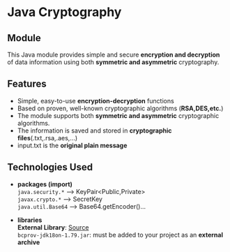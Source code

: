 # Java Cryptography
## Module
This Java module provides simple and secure **encryption and decryption** of data information using both **symmetric and asymmetric** cryptography.

## Features
- Simple, easy-to-use **encryption-decryption** functions
- Based on proven, well-known cryptographic algorithms (**RSA,DES,etc.**)
- The module supports both **symmetric and asymmetric** cryptographic algorithms.
- The information is saved and stored in **cryptographic files**(.txt,.rsa,.aes,...)
- input.txt is the **original plain message**

## Technologies Used
- **packages (import)** <br>
  `java.security.*` --> KeyPair<Public,Private><br>
  `javax.crypto.*` --> SecretKey<br>
  `java.util.Base64` --> Base64.getEncoder()...<br>

- **libraries**<br>
**External Library**: [Source](https://www.bouncycastle.org/)<br>
  `bcprov-jdk18on-1.79.jar`: must be added to your project as an **external archive**
